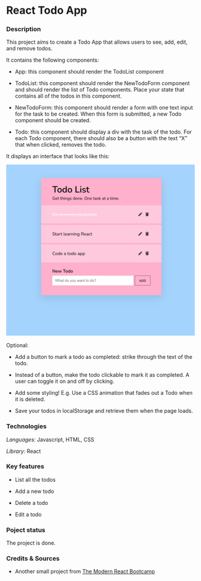 # React Todo App

### Description

This project aims to create a Todo App that allows users to see, add, edit, and remove todos.

It contains the following components:

- App: this component should render the TodoList component

- TodoList: this component should render the NewTodoForm component and should render the list of Todo components. Place your state that contains all of the todos in this component.

- NewTodoForm: this component should render a form with one text input for the task to be created. When this form is submitted, a new Todo component should be created.

- Todo: this component should display a div with the task of the todo. For each Todo component, there should also be a button with the text “X” that when clicked, removes the todo.

It displays an interface that looks like this:

![react todo app](./src/react_todo_app.png)

Optional:

- Add a button to mark a todo as completed: strike through the text of the todo.

- Instead of a button, make the todo clickable to mark it as completed. A user can toggle it on and off by clicking.

- Add some styling! E.g. Use a CSS animation that fades out a Todo when it is deleted.

- Save your todos in localStorage and retrieve them when the page loads.

### Technologies

*Languages:* Javascript, HTML, CSS

*Library:* React

### Key features

* List all the todos

* Add a new todo

* Delete a todo

* Edit a todo

### Poject status

The project is done.

### Credits & Sources

* Another small project from [The Modern React Bootcamp](https://www.udemy.com/course/modern-react-bootcamp)

